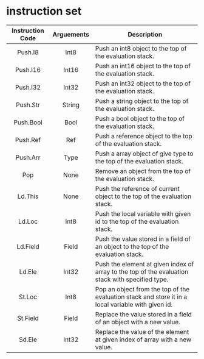 # instruction set
|Instruction Code|Arguements|Description|
| ------------ | ------------ | ------------ |
|<center>Push.I8</center>	|<center>Int8</center>	|Push an int8 object to the top of the evaluation stack.|
|<center>Push.I16</center>	|<center>Int16</center>	|Push an int16 object to the top of the evaluation stack.|
|<center>Push.I32</center>	|<center>Int32</center>	|Push an int32 object to the top of the evaluation stack.|
|<center>Push.Str</center>	|<center>String</center>|Push a string object to the top of the evaluation stack.|
|<center>Push.Bool</center>	|<center>Bool</center>	|Push a bool object to the top of the evaluation stack.|
|<center>Push.Ref</center>	|<center>Ref</center>	|Push a reference object to the top of the evaluation stack.|
|<center>Push.Arr</center>	|<center>Type</center>	|Push a array object of give type to the top of the evaluation stack.|
|<center>Pop</center>		|<center>None</center>	|Remove an object from the top of the evaluation stack.|
|<center>Ld.This</center>	|<center>None</center>	|Push the reference of current object to the top of the evaluation stack.|
|<center>Ld.Loc</center>	|<center>Int8</center>	|Push the local variable with given id to the top of the evaluation stack.|
|<center>Ld.Field</center>	|<center>Field</center>	|Push the value stored in a field of an object to the top of the evaluation stack.|
|<center>Ld.Ele</center>	|<center>Int32</center>	|Push the element at given index of array to the top of the evaluation stack with specified type.|
|<center>St.Loc</center>	|<center>Int8</center>	|Pop an object from the top of the evaluation stack and store it in a local variable with given id.|
|<center>St.Field</center>	|<center>Field</center>	|Replace the value stored in a field of an object with a new value.|
|<center>Sd.Ele</center>	|<center>Int32</center>	|Replace the value of the element at given index of array with a new value.|
